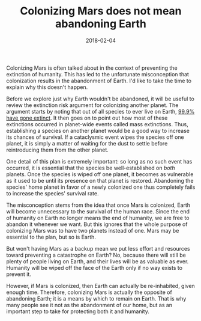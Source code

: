 ﻿---
layout: post
title: "Colonizing Mars does not mean abandoning Earth"
date: 2018-02-04
---
Colonizing Mars is often talked about in the context of preventing the extinction of humanity. This has led to the unfortunate misconception that colonization results in the abandonment of Earth. I'd like to take the time to explain why this doesn't happen.

Before we explore just why Earth wouldn't be abandoned, it will be useful to review the extinction risk argument for colonizing another planet. The argument starts by noting that out of all species to ever live on Earth, [99.9% have gone extinct](http://www.pbs.org/wgbh/evolution/extinction/massext/index.html). It then goes on to point out how most of these extinctions occurred in planet-wide events called mass extinctions. Thus, establishing a species on another planet would be a good way to increase its chances of survival. If a cataclysmic event wipes the species off one planet, it is simply a matter of waiting for the dust to settle before reintroducing them from the other planet.

One detail of this plan is extremely important: so long as no such event has occurred, it is essential that the species be well-established on *both* planets. Once the species is wiped off one planet, it becomes as vulnerable as it used to be until its presence on that planet is restored. Abandoning the species' home planet in favor of a newly colonized one thus completely fails to increase the species' survival rate.

The misconception stems from the idea that once Mars is colonized, Earth will become unnecessary to the survival of the human race. Since the end of humanity on Earth no longer means the end of humanity, we are free to abandon it whenever we want. But this ignores that the whole purpose of colonizing Mars was to have two planets instead of one. Mars may be essential to the plan, but so is Earth.

But won't having Mars as a backup mean we put less effort and resources toward preventing a catastrophe on Earth? No, because there will still be plenty of people living on Earth, and their lives will be as valuable as ever. Humanity will be wiped off the face of the Earth only if no way exists to prevent it.

However, if Mars is colonized, then Earth can actually be re-inhabited, given enough time. Therefore, colonizing Mars is actually the opposite of abandoning Earth; it is a means by which to remain on Earth. That is why many people see it not as the abandonment of our home, but as an important step to take for protecting both it and humanity.
